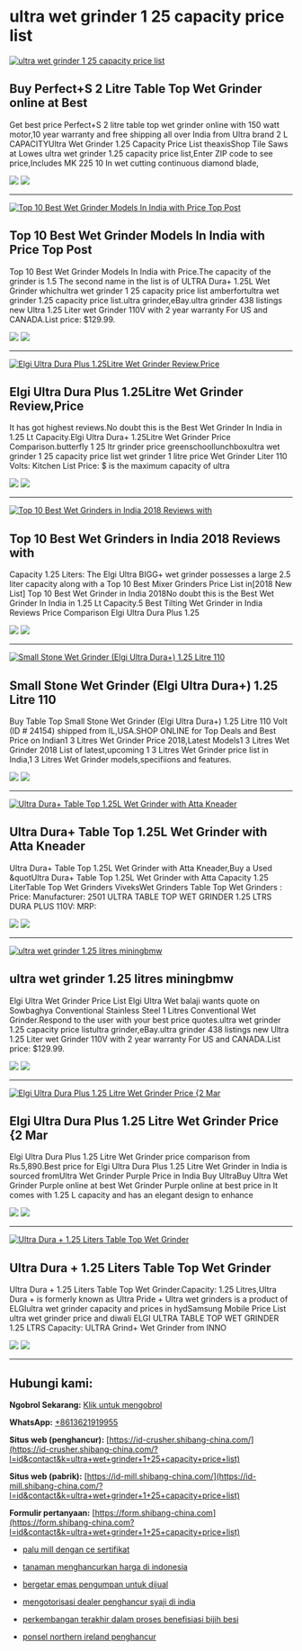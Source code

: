# ultra wet grinder 1 25 capacity price list

<a href="https://swt.shibang-china.com/?l=id&img&k=ultra+wet+grinder+1+25+capacity+price+list" target="_blank">![ultra wet grinder 1 25 capacity price list](http://static.shibang-china.com/all-800x300/1401.jpg)</a>

## Buy Perfect+S 2 Litre Table Top Wet Grinder online at Best
Get best price Perfect+S 2 litre table top wet grinder online with 150 watt motor,10 year warranty and free shipping all over India from Ultra brand 2 L CAPACITYUltra Wet Grinder 1.25 Capacity Price List theaxisShop Tile Saws at Lowes ultra wet grinder 1.25 capacity price list,Enter ZIP code to see price,Includes MK 225 10 In wet cutting continuous diamond blade,


<a href="https://whatsapp.shibangsoft.com/WhatsApp.php" target="_blank" title="WhatsApp">![](http://static.shibang-china.com/icon/whatsapp.png)</a> <a href="https://swt.shibang-china.com/?l=id&icon&k=ultra+wet+grinder+1+25+capacity+price+list" target="_blank">![](http://static.shibang-china.com/icon/chat-id.png)</a>

---

<a href="https://swt.shibang-china.com/?l=id&img&k=ultra+wet+grinder+1+25+capacity+price+list" target="_blank">![Top 10 Best Wet Grinder Models In India with Price Top Post](http://static.shibang-china.com/all-800x300/461.jpg)</a>

## Top 10 Best Wet Grinder Models In India with Price Top Post
Top 10 Best Wet Grinder Models In India with Price.The capacity of the grinder is 1.5 The second name in the list is of ULTRA Dura+ 1.25L Wet Grinder whichultra wet grinder 1 25 capacity price list amberfortultra wet grinder 1.25 capacity price list.ultra grinder,eBay.ultra grinder 438 listings new Ultra 1.25 Liter wet Grinder 110V with 2 year warranty For US and CANADA.List price: $129.99.


<a href="https://whatsapp.shibangsoft.com/WhatsApp.php" target="_blank" title="WhatsApp">![](http://static.shibang-china.com/icon/whatsapp.png)</a> <a href="https://swt.shibang-china.com/?l=id&icon&k=ultra+wet+grinder+1+25+capacity+price+list" target="_blank">![](http://static.shibang-china.com/icon/chat-id.png)</a>

---

<a href="https://swt.shibang-china.com/?l=id&img&k=ultra+wet+grinder+1+25+capacity+price+list" target="_blank">![Elgi Ultra Dura Plus 1.25Litre Wet Grinder Review,Price](http://static.shibang-china.com/all-800x300/399.jpg)</a>

## Elgi Ultra Dura Plus 1.25Litre Wet Grinder Review,Price
It has got highest reviews.No doubt this is the Best Wet Grinder In India in 1.25 Lt Capacity.Elgi Ultra Dura+ 1.25Litre Wet Grinder Price Comparison.butterfly 1 25 ltr grinder price greenschoollunchboxultra wet grinder 1 25 capacity price list wet grinder 1 litre price Wet Grinder Liter 110 Volts: Kitchen List Price: $ is the maximum capacity of ultra


<a href="https://whatsapp.shibangsoft.com/WhatsApp.php" target="_blank" title="WhatsApp">![](http://static.shibang-china.com/icon/whatsapp.png)</a> <a href="https://swt.shibang-china.com/?l=id&icon&k=ultra+wet+grinder+1+25+capacity+price+list" target="_blank">![](http://static.shibang-china.com/icon/chat-id.png)</a>

---

<a href="https://swt.shibang-china.com/?l=id&img&k=ultra+wet+grinder+1+25+capacity+price+list" target="_blank">![Top 10 Best Wet Grinders in India 2018 Reviews with](http://static.shibang-china.com/all-800x300/402.jpg)</a>

## Top 10 Best Wet Grinders in India 2018 Reviews with
Capacity 1.25 Liters: The Elgi Ultra BIGG+ wet grinder possesses a large 2.5 liter capacity along with a Top 10 Best Mixer Grinders Price List in[2018 New List] Top 10 Best Wet Grinder in India 2018No doubt this is the Best Wet Grinder In India in 1.25 Lt Capacity.5 Best Tilting Wet Grinder in India Reviews Price Comparison Elgi Ultra Dura Plus 1.25


<a href="https://whatsapp.shibangsoft.com/WhatsApp.php" target="_blank" title="WhatsApp">![](http://static.shibang-china.com/icon/whatsapp.png)</a> <a href="https://swt.shibang-china.com/?l=id&icon&k=ultra+wet+grinder+1+25+capacity+price+list" target="_blank">![](http://static.shibang-china.com/icon/chat-id.png)</a>

---

<a href="https://swt.shibang-china.com/?l=id&img&k=ultra+wet+grinder+1+25+capacity+price+list" target="_blank">![Small Stone Wet Grinder (Elgi Ultra Dura+) 1.25 Litre 110](http://static.shibang-china.com/all-800x300/1347.jpg)</a>

## Small Stone Wet Grinder (Elgi Ultra Dura+) 1.25 Litre 110
Buy Table Top Small Stone Wet Grinder (Elgi Ultra Dura+) 1.25 Litre 110 Volt (ID # 24154) shipped from IL,USA.SHOP ONLINE for Top Deals and Best Price on Indian1 3 Litres Wet Grinder Price 2018,Latest Models1 3 Litres Wet Grinder 2018 List of latest,upcoming 1 3 Litres Wet Grinder price list in India,1 3 Litres Wet Grinder models,specifiions and features.


<a href="https://whatsapp.shibangsoft.com/WhatsApp.php" target="_blank" title="WhatsApp">![](http://static.shibang-china.com/icon/whatsapp.png)</a> <a href="https://swt.shibang-china.com/?l=id&icon&k=ultra+wet+grinder+1+25+capacity+price+list" target="_blank">![](http://static.shibang-china.com/icon/chat-id.png)</a>

---

<a href="https://swt.shibang-china.com/?l=id&img&k=ultra+wet+grinder+1+25+capacity+price+list" target="_blank">![Ultra Dura+ Table Top 1.25L Wet Grinder with Atta Kneader](http://static.shibang-china.com/all-800x300/233.jpg)</a>

## Ultra Dura+ Table Top 1.25L Wet Grinder with Atta Kneader
Ultra Dura+ Table Top 1.25L Wet Grinder with Atta Kneader,Buy a Used &quotUltra Dura+ Table Top 1.25L Wet Grinder with Atta Capacity 1.25 LiterTable Top Wet Grinders ViveksWet Grinders Table Top Wet Grinders : Price: Manufacturer: 2501 ULTRA TABLE TOP WET GRINDER 1.25 LTRS DURA PLUS 110V: MRP:


<a href="https://whatsapp.shibangsoft.com/WhatsApp.php" target="_blank" title="WhatsApp">![](http://static.shibang-china.com/icon/whatsapp.png)</a> <a href="https://swt.shibang-china.com/?l=id&icon&k=ultra+wet+grinder+1+25+capacity+price+list" target="_blank">![](http://static.shibang-china.com/icon/chat-id.png)</a>

---

<a href="https://swt.shibang-china.com/?l=id&img&k=ultra+wet+grinder+1+25+capacity+price+list" target="_blank">![ultra wet grinder 1.25 litres miningbmw](http://static.shibang-china.com/all-800x300/1155.jpg)</a>

## ultra wet grinder 1.25 litres miningbmw
Elgi Ultra Wet Grinder Price List Elgi Ultra Wet balaji wants quote on Sowbaghya Conventional Stainless Steel 1 Litres Conventional Wet Grinder.Respond to the user with your best price quotes.ultra wet grinder 1.25 capacity price listultra grinder,eBay.ultra grinder 438 listings new Ultra 1.25 Liter wet Grinder 110V with 2 year warranty For US and CANADA.List price: $129.99.


<a href="https://whatsapp.shibangsoft.com/WhatsApp.php" target="_blank" title="WhatsApp">![](http://static.shibang-china.com/icon/whatsapp.png)</a> <a href="https://swt.shibang-china.com/?l=id&icon&k=ultra+wet+grinder+1+25+capacity+price+list" target="_blank">![](http://static.shibang-china.com/icon/chat-id.png)</a>

---

<a href="https://swt.shibang-china.com/?l=id&img&k=ultra+wet+grinder+1+25+capacity+price+list" target="_blank">![Elgi Ultra Dura Plus 1.25 Litre Wet Grinder Price {2 Mar](http://static.shibang-china.com/all-800x300/1270.jpg)</a>

## Elgi Ultra Dura Plus 1.25 Litre Wet Grinder Price {2 Mar
Elgi Ultra Dura Plus 1.25 Litre Wet Grinder price comparison from Rs.5,890.Best price for Elgi Ultra Dura Plus 1.25 Litre Wet Grinder in India is sourced fromUltra Wet Grinder Purple Price in India Buy UltraBuy Ultra Wet Grinder Purple online at best Wet Grinder Purple online at best price in It comes with 1.25 L capacity and has an elegant design to enhance


<a href="https://whatsapp.shibangsoft.com/WhatsApp.php" target="_blank" title="WhatsApp">![](http://static.shibang-china.com/icon/whatsapp.png)</a> <a href="https://swt.shibang-china.com/?l=id&icon&k=ultra+wet+grinder+1+25+capacity+price+list" target="_blank">![](http://static.shibang-china.com/icon/chat-id.png)</a>

---

<a href="https://swt.shibang-china.com/?l=id&img&k=ultra+wet+grinder+1+25+capacity+price+list" target="_blank">![Ultra Dura + 1.25 Liters Table Top Wet Grinder](http://static.shibang-china.com/all-800x300/387.jpg)</a>

## Ultra Dura + 1.25 Liters Table Top Wet Grinder
Ultra Dura + 1.25 Liters Table Top Wet Grinder.Capacity: 1.25 Litres,Ultra Dura + is formerly known as Ultra Pride + Ultra wet grinders is a product of ELGIultra wet grinder capacity and prices in hydSamsung Mobile Price List ultra wet grinder price and diwali ELGI ULTRA TABLE TOP WET GRINDER 1.25 LTRS Capacity: ULTRA Grind+ Wet Grinder from INNO


<a href="https://whatsapp.shibangsoft.com/WhatsApp.php" target="_blank" title="WhatsApp">![](http://static.shibang-china.com/icon/whatsapp.png)</a> <a href="https://swt.shibang-china.com/?l=id&icon&k=ultra+wet+grinder+1+25+capacity+price+list" target="_blank">![](http://static.shibang-china.com/icon/chat-id.png)</a>

---
## Hubungi kami:

**Ngobrol Sekarang:** [Klik untuk mengobrol](https://swt.shibang-china.com?l=id&contact&k=ultra+wet+grinder+1+25+capacity+price+list)

**WhatsApp:**  [+8613621919955](https://whatsapp.shibangsoft.com/WhatsApp.php)

**Situs web (penghancur):** [https://id-crusher.shibang-china.com/](https://id-crusher.shibang-china.com/?l=id&contact&k=ultra+wet+grinder+1+25+capacity+price+list)

**Situs web (pabrik):** [https://id-mill.shibang-china.com/](https://id-mill.shibang-china.com/?l=id&contact&k=ultra+wet+grinder+1+25+capacity+price+list)

**Formulir pertanyaan:** [https://form.shibang-china.com](https://form.shibang-china.com?l=id&contact&k=ultra+wet+grinder+1+25+capacity+price+list)

* [palu mill dengan ce sertifikat](../31/palu%20mill%20dengan%20ce%20sertifikat.md)

* [tanaman menghancurkan harga di indonesia](../35/tanaman%20menghancurkan%20harga%20di%20indonesia.md)

* [bergetar emas pengumpan untuk dijual](../40/bergetar%20emas%20pengumpan%20untuk%20dijual.md)

* [mengotorisasi dealer penghancur syaji di india](../37/mengotorisasi%20dealer%20penghancur%20syaji%20di%20india.md)

* [perkembangan terakhir dalam proses benefisiasi bijih besi](../40/perkembangan%20terakhir%20dalam%20proses%20benefisiasi%20bijih%20besi.md)

* [ponsel northern ireland penghancur](../40/ponsel%20northern%20ireland%20penghancur.md)